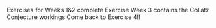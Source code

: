 Exercises for Weeks 1&2 complete
Exercise Week 3 contains the Collatz Conjecture workings
Come back to Exercise 4!!
